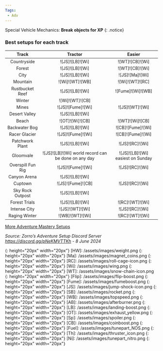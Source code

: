 ```yaml
---
Tags:
 - Adv
---
```

Special Vehicle Mechanics: **Break objects for XP**
{: .notice}

### Best setups for each track

Track | Tractor | Easier
:--: | :--: | :--:
Countryside | ![JS]![LB]![Wi] | ![WT]![CB]![Wi]
Forest | ![JS]![LB]![Wi] | ![WT]![CB]![Wi]
City | ![JS]![LB]![Wi] | ![JS]![Ma]![Wi]
Mountain | ![Wi]![WT]![WB] | ![Wi]![WT]![RC]
Rustbucket Reef | ![JS]![LB]![Wi] | ![Fume]![Wi]![WB]
Winter | ![Wi]![WT]![CB] | 
Mines | ![JS]![Fume]![Wi] | ![JS]![WT]![Wi]
Desert Valley | ![JS]![LB]![Wi] | 
Beach | ![OT]![Wi]![CB] | ![WT]![Wi]![CB]
Backwater Bog | ![JS]![LB]![Wi] | ![CB]![Fume]![Wi]
Racer Glacier | ![JS]![Fume]![Wi] | ![CB]![Fume]![Wi]
Patchwork Plant | ![JS]![LB]![Wi] | ![JS]![RC]![Wi]
Gloomvale | ![JS]![LB]![Wi] world record can be done on any day | ![JS]![LB]![Wi] easiest on Sunday
Overspill Fun Rig | ![JS]![Fume]![Wi] | ![JS]![RC]![Wi]
Canyon Arena | ![JS]![LB]![Wi] | 
Cuptown | ![JS]![Fume]![CB] | ![JS]![RC]![Wi]
Sky Rock Outpost | ![JS]![LB]![Wi] | 
Forest Trials | ![JS]![LB]![Wi] | ![RC]![WT]![Wi]
Intense City | ![JS]![WT]![Wi] | ![JS]![RC]![Wi]
Raging Winter | ![WB]![WT]![Wi] | ![RC]![WT]![Wi]

[More Adventure Mastery Setups](/info/#adventures)  

*Source: Zorro’s Adventure Setup Discord Server https://discord.gg/pNeKMVTTKh - 8 June 2024*

[AC]: /assets/images/aircontrol.png
{: height="20px" width="20px"}
[HW]: /assets/images/weight.png
{: height="20px" width="20px"}
[Ma]: /assets/images/magnet_coins.png
{: height="20px" width="20px"}
[RC]: /assets/images/roll-cage-icon.png
{: height="20px" width="20px"}
[Wi]: /assets/images/wing.png
{: height="20px" width="20px"}
[WT]: /assets/images/snow-chain-icon.png
{: height="20px" width="20px"}
[Flip]: /assets/images/flip-boost.png
{: height="20px" width="20px"}
[Fume]: /assets/images/fumeboost.png
{: height="20px" width="20px"}
[JS]: /assets/images/jump-shock-icon.png
{: height="20px" width="20px"}
[SB]: /assets/images/rocket.png
{: height="20px" width="20px"}
[WB]: /assets/images/topspeed.png
{: height="20px" width="20px"}
[AB]: /assets/images/afterburner.png
{: height="20px" width="20px"}
[LB]: /assets/images/landing-boost.png
{: height="20px" width="20px"}
[OT]: /assets/images/exhaust_yellow.png
{: height="20px" width="20px"}
[Sp]: /assets/images/spoiler.png
{: height="20px" width="20px"}
[CB]: /assets/images/coinboost.png
{: height="20px" width="20px"}
[Fuel]: /assets/images/tunepart_NOS.png
{: height="20px" width="20px"}
[Th]: /assets/images/thruster_icon.png
{: height="20px" width="20px"}
[Ni]: /assets/images/tunepart_nitro.png
{: height="20px" width="20px"}
